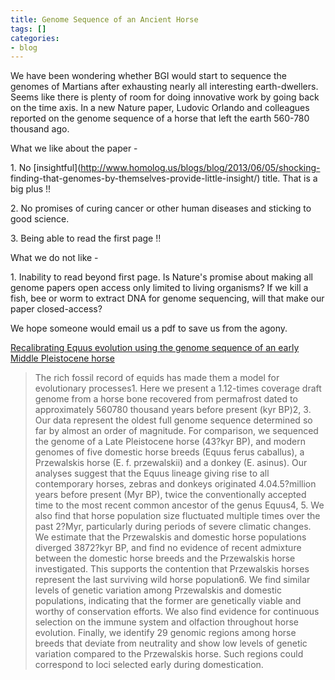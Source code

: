 ```yaml
---
title: Genome Sequence of an Ancient Horse
tags: []
categories:
- blog
---
```

We have been wondering whether BGI would start to sequence the genomes of
Martians after exhausting nearly all interesting earth-dwellers. Seems like
there is plenty of room for doing innovative work by going back on the time
axis. In a new Nature paper, Ludovic Orlando and colleagues reported on the
genome sequence of a horse that left the earth 560-780 thousand ago.
<!--more-->

What we like about the paper -

1\. No [insightful](http://www.homolog.us/blogs/blog/2013/06/05/shocking-
finding-that-genomes-by-themselves-provide-little-insight/) title. That is a
big plus !!

2\. No promises of curing cancer or other human diseases and sticking to good
science.

3\. Being able to read the first page !!

What we do not like -

1\. Inability to read beyond first page. Is Nature's promise about making all
genome papers open access only limited to living organisms? If we kill a fish,
bee or worm to extract DNA for genome sequencing, will that make our paper
closed-access?

We hope someone would email us a pdf to save us from the agony.

[Recalibrating Equus evolution using the genome sequence of an early Middle
Pleistocene
horse](http://www.nature.com/nature/journal/v499/n7456/full/nature12323.html)

> The rich fossil record of equids has made them a model for evolutionary
processes1. Here we present a 1.12-times coverage draft genome from a horse
bone recovered from permafrost dated to approximately 560780 thousand years
before present (kyr BP)2, 3. Our data represent the oldest full genome
sequence determined so far by almost an order of magnitude. For comparison, we
sequenced the genome of a Late Pleistocene horse (43?kyr BP), and modern
genomes of five domestic horse breeds (Equus ferus caballus), a Przewalskis
horse (E. f. przewalskii) and a donkey (E. asinus). Our analyses suggest that
the Equus lineage giving rise to all contemporary horses, zebras and donkeys
originated 4.04.5?million years before present (Myr BP), twice the
conventionally accepted time to the most recent common ancestor of the genus
Equus4, 5. We also find that horse population size fluctuated multiple times
over the past 2?Myr, particularly during periods of severe climatic changes.
We estimate that the Przewalskis and domestic horse populations diverged
3872?kyr BP, and find no evidence of recent admixture between the domestic
horse breeds and the Przewalskis horse investigated. This supports the
contention that Przewalskis horses represent the last surviving wild horse
population6. We find similar levels of genetic variation among Przewalskis and
domestic populations, indicating that the former are genetically viable and
worthy of conservation efforts. We also find evidence for continuous selection
on the immune system and olfaction throughout horse evolution. Finally, we
identify 29 genomic regions among horse breeds that deviate from neutrality
and show low levels of genetic variation compared to the Przewalskis horse.
Such regions could correspond to loci selected early during domestication.

